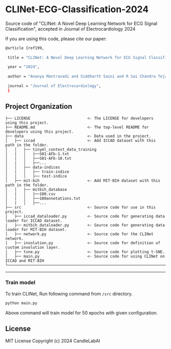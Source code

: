 # CLINet-ECG-Classification-2024
Source code of "CLINet: A Novel Deep Learning Network for ECG Signal Classification", accepted in Journal of Electrocardiology 2024

If you are using this code, please cite our paper:
```bash
@article {ref199,
	
 title = "CLINet: A Novel Deep Learning Network for ECG Signal Classification",
	
 year = "2024",
	
 author = "Ananya Mantravadi and Siddharth Saini and R Sai Chandra Teja and Sparsh Mittal and Shrimay Shah and R Sri Devi and Rekha Singhal",
	
 journal = "Journal of Electrocardiology",
 }
 ```

Project Organization
------------
    ├── LICENSE                         <- The LICENSE for developers using this project.
    ├── README.md                       <- The top-level README for developers using this project.
    ├── data                            <- Data used in the project.
    │   ├── iccad                       <- Add ICCAD dataset with this path in the folder.
    │   │   ├── tinyml_contest_data_training
    │   |   │   ├──S01-AFb-1.txt
    │   |   │   ├──S01-AFb-10.txt
    │   |   │   ├──...
    │   │   ├── data-indices
    │   |   │   ├── train-indice    
    │   |   │   ├── test-indice    
    │   ├── mit-bih                     <- Add MIT-BIH dataset with this path in the folder.
    │   │   ├── mitbih_database
    │   |   │   ├──100.csv
    │   |   │   ├──100annotations.txt
    │   |   │   ├──...
    ├── src                             <- Source code for use in this project.
    │   ├── iccad_dataloader.py         <- Source code for generating data loader for ICCAD dataset.
    |   ├── mitbih_dataloader.py        <- Source code for generating data loader for MIT-BIH dataset.
    │   ├── network.py                  <- Source code for the CLINet network.
    │   ├── involution.py               <- Source code for definition of custom involution layer.
    │   ├── tsne.py                     <- Source code for plotting t-SNE.
    │   ├── main.py                     <- Source code for using CLINet on ICCAD and MIT-BIH
    └─────────────────────────────────────────────────────────────────────────────────────────────────────────────
------------

### Train model

To train CLINet, Run following command from ```/src``` directory.

```bash
python main.py
``` 
Above command will train model for 50 epochs with given configuration.

## License
MIT License
Copyright (c) 2024 CandleLabAI
